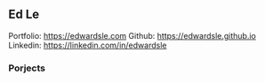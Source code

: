 ## Ed Le
Portfolio: https://edwardsle.com
Github: https://edwardsle.github.io
Linkedin: https://linkedin.com/in/edwardsle

### Porjects
